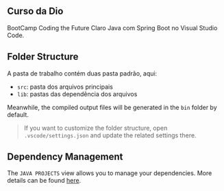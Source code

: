 ## Curso da Dio 
BootCamp Coding the Future Claro Java com Spring Boot no Visual Studio Code.

## Folder Structure

A pasta de trabalho contém duas pasta padrão, aqui:

- `src`: pasta dos arquivos principais
- `lib`: pastas das dependência dos arquivos

Meanwhile, the compiled output files will be generated in the `bin` folder by default.

> If you want to customize the folder structure, open `.vscode/settings.json` and update the related settings there.

## Dependency Management

The `JAVA PROJECTS` view allows you to manage your dependencies. More details can be found [here](https://github.com/microsoft/vscode-java-dependency#manage-dependencies).
